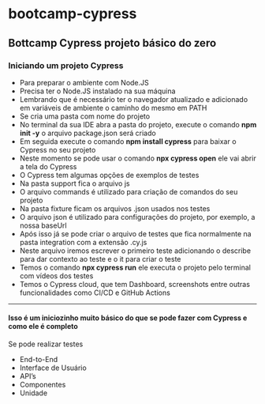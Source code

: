# bootcamp-cypress
Bottcamp Cypress projeto básico do zero 
---
### Iniciando um projeto Cypress
- Para preparar o ambiente com Node.JS
- Precisa ter o Node.JS instalado na sua máquina
- Lembrando que é necessário ter o navegador atualizado e adicionado em variáveis de ambiente o caminho do mesmo em PATH
- Se cria uma pasta com nome do projeto
- No terminal da sua IDE abra a pasta do projeto, execute o comando **npm init -y** o arquivo package.json será criado
- Em seguida execute o comando **npm install cypress** para baixar o Cypress no seu projeto
- Neste momento se pode usar o comando **npx cypress open** ele vai abrir a tela do Cypress
- O Cypress tem algumas opções de exemplos de testes
- Na pasta support fica o arquivo js 
- O arquivo commands é utilizado para criação de comandos do seu projeto
- Na pasta fixture ficam os arquivos .json usados nos testes
- O arquivo json é utilizado para configurações do projeto, por exemplo, a nossa baseUrl
- Após isso já se pode criar o arquivo de testes que fica normalmente na pasta integration com a extensão .cy.js
- Neste arquivo iremos escrever o primeiro teste adicionando o describe para dar contexto ao teste e o it para criar o teste
- Temos o comando **npx cypress run** ele executa o projeto pelo terminal com vídeos dos testes
- Temos o Cypress cloud, que tem Dashboard, screenshots entre outras funcionalidades como CI/CD e GitHub Actions
---
#### Isso é um iniciozinho muito básico do que se pode fazer com Cypress e como ele é completo
Se pode realizar testes
- End-to-End
- Interface de Usuário
- API’s
- Componentes
- Unidade

